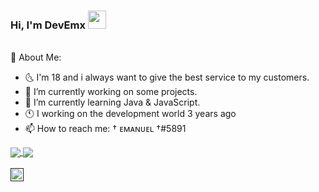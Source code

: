 ### Hi, I'm DevEmx   <img src="https://github.com/TheDudeThatCode/TheDudeThatCode/blob/master/Assets/Hi.gif" width="29px">

<br />
   🤵 About Me:

* 🌜  I'm 18 and i always want to give the best service to my customers.
* 🔭 I’m currently working on  some projects.  
* 🌱 I’m currently learning Java & JavaScript.
* 🕚 I working on the development world 3 years ago
* 📫 How to reach me: † ᴇᴍᴀɴᴜᴇʟ †#5891  

<a href="https://github.com/DevEmx">
  <img align="center" src=https://github-readme-stats.vercel.app/api?username=DevEmx&hide=contribs,prs&show_icons=true&count_private=true&include_all_commits=true&theme=radical />
</a>
<a href="https://github.com/DevEmx">
  <img align="center" src=https://github-readme-stats.vercel.app/api/top-langs/?username=DevEmx&layout=compact&theme=radical />
</a>

<br />
<br />


<a href="">
  <img align="left" alt="† ᴇᴍᴀɴᴜᴇʟ †#5891" width="21px" src="https://raw.githubusercontent.com/anuraghazra/anuraghazra/master/assets/discord-round.svg" />
</a>

<br />
